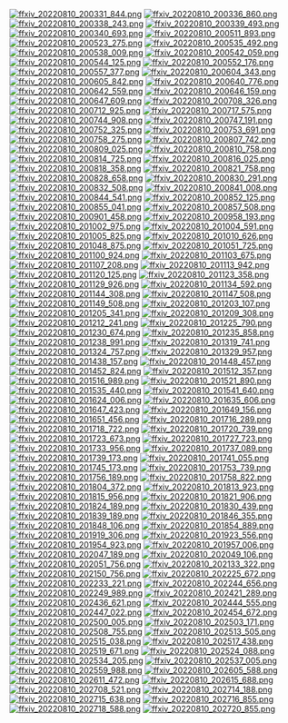 [![ffxiv_20220810_200331_844.png](./image_e_thumb/ffxiv_20220810_200331_844.png.thumb.jpg)](./image_e/ffxiv_20220810_200331_844.png) 
[![ffxiv_20220810_200336_860.png](./image_e_thumb/ffxiv_20220810_200336_860.png.thumb.jpg)](./image_e/ffxiv_20220810_200336_860.png) 
[![ffxiv_20220810_200338_243.png](./image_e_thumb/ffxiv_20220810_200338_243.png.thumb.jpg)](./image_e/ffxiv_20220810_200338_243.png) 
[![ffxiv_20220810_200339_493.png](./image_e_thumb/ffxiv_20220810_200339_493.png.thumb.jpg)](./image_e/ffxiv_20220810_200339_493.png) 
[![ffxiv_20220810_200340_693.png](./image_e_thumb/ffxiv_20220810_200340_693.png.thumb.jpg)](./image_e/ffxiv_20220810_200340_693.png) 
[![ffxiv_20220810_200511_893.png](./image_e_thumb/ffxiv_20220810_200511_893.png.thumb.jpg)](./image_e/ffxiv_20220810_200511_893.png) 
[![ffxiv_20220810_200523_275.png](./image_e_thumb/ffxiv_20220810_200523_275.png.thumb.jpg)](./image_e/ffxiv_20220810_200523_275.png) 
[![ffxiv_20220810_200535_492.png](./image_e_thumb/ffxiv_20220810_200535_492.png.thumb.jpg)](./image_e/ffxiv_20220810_200535_492.png) 
[![ffxiv_20220810_200538_009.png](./image_e_thumb/ffxiv_20220810_200538_009.png.thumb.jpg)](./image_e/ffxiv_20220810_200538_009.png) 
[![ffxiv_20220810_200542_059.png](./image_e_thumb/ffxiv_20220810_200542_059.png.thumb.jpg)](./image_e/ffxiv_20220810_200542_059.png) 
[![ffxiv_20220810_200544_125.png](./image_e_thumb/ffxiv_20220810_200544_125.png.thumb.jpg)](./image_e/ffxiv_20220810_200544_125.png) 
[![ffxiv_20220810_200552_176.png](./image_e_thumb/ffxiv_20220810_200552_176.png.thumb.jpg)](./image_e/ffxiv_20220810_200552_176.png) 
[![ffxiv_20220810_200557_377.png](./image_e_thumb/ffxiv_20220810_200557_377.png.thumb.jpg)](./image_e/ffxiv_20220810_200557_377.png) 
[![ffxiv_20220810_200604_343.png](./image_e_thumb/ffxiv_20220810_200604_343.png.thumb.jpg)](./image_e/ffxiv_20220810_200604_343.png) 
[![ffxiv_20220810_200605_842.png](./image_e_thumb/ffxiv_20220810_200605_842.png.thumb.jpg)](./image_e/ffxiv_20220810_200605_842.png) 
[![ffxiv_20220810_200640_776.png](./image_e_thumb/ffxiv_20220810_200640_776.png.thumb.jpg)](./image_e/ffxiv_20220810_200640_776.png) 
[![ffxiv_20220810_200642_559.png](./image_e_thumb/ffxiv_20220810_200642_559.png.thumb.jpg)](./image_e/ffxiv_20220810_200642_559.png) 
[![ffxiv_20220810_200646_159.png](./image_e_thumb/ffxiv_20220810_200646_159.png.thumb.jpg)](./image_e/ffxiv_20220810_200646_159.png) 
[![ffxiv_20220810_200647_609.png](./image_e_thumb/ffxiv_20220810_200647_609.png.thumb.jpg)](./image_e/ffxiv_20220810_200647_609.png) 
[![ffxiv_20220810_200708_326.png](./image_e_thumb/ffxiv_20220810_200708_326.png.thumb.jpg)](./image_e/ffxiv_20220810_200708_326.png) 
[![ffxiv_20220810_200712_925.png](./image_e_thumb/ffxiv_20220810_200712_925.png.thumb.jpg)](./image_e/ffxiv_20220810_200712_925.png) 
[![ffxiv_20220810_200717_575.png](./image_e_thumb/ffxiv_20220810_200717_575.png.thumb.jpg)](./image_e/ffxiv_20220810_200717_575.png) 
[![ffxiv_20220810_200744_908.png](./image_e_thumb/ffxiv_20220810_200744_908.png.thumb.jpg)](./image_e/ffxiv_20220810_200744_908.png) 
[![ffxiv_20220810_200747_191.png](./image_e_thumb/ffxiv_20220810_200747_191.png.thumb.jpg)](./image_e/ffxiv_20220810_200747_191.png) 
[![ffxiv_20220810_200752_325.png](./image_e_thumb/ffxiv_20220810_200752_325.png.thumb.jpg)](./image_e/ffxiv_20220810_200752_325.png) 
[![ffxiv_20220810_200753_691.png](./image_e_thumb/ffxiv_20220810_200753_691.png.thumb.jpg)](./image_e/ffxiv_20220810_200753_691.png) 
[![ffxiv_20220810_200758_275.png](./image_e_thumb/ffxiv_20220810_200758_275.png.thumb.jpg)](./image_e/ffxiv_20220810_200758_275.png) 
[![ffxiv_20220810_200807_742.png](./image_e_thumb/ffxiv_20220810_200807_742.png.thumb.jpg)](./image_e/ffxiv_20220810_200807_742.png) 
[![ffxiv_20220810_200809_025.png](./image_e_thumb/ffxiv_20220810_200809_025.png.thumb.jpg)](./image_e/ffxiv_20220810_200809_025.png) 
[![ffxiv_20220810_200810_758.png](./image_e_thumb/ffxiv_20220810_200810_758.png.thumb.jpg)](./image_e/ffxiv_20220810_200810_758.png) 
[![ffxiv_20220810_200814_725.png](./image_e_thumb/ffxiv_20220810_200814_725.png.thumb.jpg)](./image_e/ffxiv_20220810_200814_725.png) 
[![ffxiv_20220810_200816_025.png](./image_e_thumb/ffxiv_20220810_200816_025.png.thumb.jpg)](./image_e/ffxiv_20220810_200816_025.png) 
[![ffxiv_20220810_200818_358.png](./image_e_thumb/ffxiv_20220810_200818_358.png.thumb.jpg)](./image_e/ffxiv_20220810_200818_358.png) 
[![ffxiv_20220810_200821_758.png](./image_e_thumb/ffxiv_20220810_200821_758.png.thumb.jpg)](./image_e/ffxiv_20220810_200821_758.png) 
[![ffxiv_20220810_200828_658.png](./image_e_thumb/ffxiv_20220810_200828_658.png.thumb.jpg)](./image_e/ffxiv_20220810_200828_658.png) 
[![ffxiv_20220810_200830_291.png](./image_e_thumb/ffxiv_20220810_200830_291.png.thumb.jpg)](./image_e/ffxiv_20220810_200830_291.png) 
[![ffxiv_20220810_200832_508.png](./image_e_thumb/ffxiv_20220810_200832_508.png.thumb.jpg)](./image_e/ffxiv_20220810_200832_508.png) 
[![ffxiv_20220810_200841_008.png](./image_e_thumb/ffxiv_20220810_200841_008.png.thumb.jpg)](./image_e/ffxiv_20220810_200841_008.png) 
[![ffxiv_20220810_200844_541.png](./image_e_thumb/ffxiv_20220810_200844_541.png.thumb.jpg)](./image_e/ffxiv_20220810_200844_541.png) 
[![ffxiv_20220810_200852_125.png](./image_e_thumb/ffxiv_20220810_200852_125.png.thumb.jpg)](./image_e/ffxiv_20220810_200852_125.png) 
[![ffxiv_20220810_200855_041.png](./image_e_thumb/ffxiv_20220810_200855_041.png.thumb.jpg)](./image_e/ffxiv_20220810_200855_041.png) 
[![ffxiv_20220810_200857_508.png](./image_e_thumb/ffxiv_20220810_200857_508.png.thumb.jpg)](./image_e/ffxiv_20220810_200857_508.png) 
[![ffxiv_20220810_200901_458.png](./image_e_thumb/ffxiv_20220810_200901_458.png.thumb.jpg)](./image_e/ffxiv_20220810_200901_458.png) 
[![ffxiv_20220810_200958_193.png](./image_e_thumb/ffxiv_20220810_200958_193.png.thumb.jpg)](./image_e/ffxiv_20220810_200958_193.png) 
[![ffxiv_20220810_201002_975.png](./image_e_thumb/ffxiv_20220810_201002_975.png.thumb.jpg)](./image_e/ffxiv_20220810_201002_975.png) 
[![ffxiv_20220810_201004_591.png](./image_e_thumb/ffxiv_20220810_201004_591.png.thumb.jpg)](./image_e/ffxiv_20220810_201004_591.png) 
[![ffxiv_20220810_201005_825.png](./image_e_thumb/ffxiv_20220810_201005_825.png.thumb.jpg)](./image_e/ffxiv_20220810_201005_825.png) 
[![ffxiv_20220810_201010_626.png](./image_e_thumb/ffxiv_20220810_201010_626.png.thumb.jpg)](./image_e/ffxiv_20220810_201010_626.png) 
[![ffxiv_20220810_201048_875.png](./image_e_thumb/ffxiv_20220810_201048_875.png.thumb.jpg)](./image_e/ffxiv_20220810_201048_875.png) 
[![ffxiv_20220810_201051_725.png](./image_e_thumb/ffxiv_20220810_201051_725.png.thumb.jpg)](./image_e/ffxiv_20220810_201051_725.png) 
[![ffxiv_20220810_201100_924.png](./image_e_thumb/ffxiv_20220810_201100_924.png.thumb.jpg)](./image_e/ffxiv_20220810_201100_924.png) 
[![ffxiv_20220810_201103_675.png](./image_e_thumb/ffxiv_20220810_201103_675.png.thumb.jpg)](./image_e/ffxiv_20220810_201103_675.png) 
[![ffxiv_20220810_201107_208.png](./image_e_thumb/ffxiv_20220810_201107_208.png.thumb.jpg)](./image_e/ffxiv_20220810_201107_208.png) 
[![ffxiv_20220810_201113_942.png](./image_e_thumb/ffxiv_20220810_201113_942.png.thumb.jpg)](./image_e/ffxiv_20220810_201113_942.png) 
[![ffxiv_20220810_201120_125.png](./image_e_thumb/ffxiv_20220810_201120_125.png.thumb.jpg)](./image_e/ffxiv_20220810_201120_125.png) 
[![ffxiv_20220810_201123_358.png](./image_e_thumb/ffxiv_20220810_201123_358.png.thumb.jpg)](./image_e/ffxiv_20220810_201123_358.png) 
[![ffxiv_20220810_201129_926.png](./image_e_thumb/ffxiv_20220810_201129_926.png.thumb.jpg)](./image_e/ffxiv_20220810_201129_926.png) 
[![ffxiv_20220810_201134_592.png](./image_e_thumb/ffxiv_20220810_201134_592.png.thumb.jpg)](./image_e/ffxiv_20220810_201134_592.png) 
[![ffxiv_20220810_201144_308.png](./image_e_thumb/ffxiv_20220810_201144_308.png.thumb.jpg)](./image_e/ffxiv_20220810_201144_308.png) 
[![ffxiv_20220810_201147_508.png](./image_e_thumb/ffxiv_20220810_201147_508.png.thumb.jpg)](./image_e/ffxiv_20220810_201147_508.png) 
[![ffxiv_20220810_201149_508.png](./image_e_thumb/ffxiv_20220810_201149_508.png.thumb.jpg)](./image_e/ffxiv_20220810_201149_508.png) 
[![ffxiv_20220810_201203_107.png](./image_e_thumb/ffxiv_20220810_201203_107.png.thumb.jpg)](./image_e/ffxiv_20220810_201203_107.png) 
[![ffxiv_20220810_201205_341.png](./image_e_thumb/ffxiv_20220810_201205_341.png.thumb.jpg)](./image_e/ffxiv_20220810_201205_341.png) 
[![ffxiv_20220810_201209_308.png](./image_e_thumb/ffxiv_20220810_201209_308.png.thumb.jpg)](./image_e/ffxiv_20220810_201209_308.png) 
[![ffxiv_20220810_201212_241.png](./image_e_thumb/ffxiv_20220810_201212_241.png.thumb.jpg)](./image_e/ffxiv_20220810_201212_241.png) 
[![ffxiv_20220810_201225_790.png](./image_e_thumb/ffxiv_20220810_201225_790.png.thumb.jpg)](./image_e/ffxiv_20220810_201225_790.png) 
[![ffxiv_20220810_201230_674.png](./image_e_thumb/ffxiv_20220810_201230_674.png.thumb.jpg)](./image_e/ffxiv_20220810_201230_674.png) 
[![ffxiv_20220810_201235_858.png](./image_e_thumb/ffxiv_20220810_201235_858.png.thumb.jpg)](./image_e/ffxiv_20220810_201235_858.png) 
[![ffxiv_20220810_201238_991.png](./image_e_thumb/ffxiv_20220810_201238_991.png.thumb.jpg)](./image_e/ffxiv_20220810_201238_991.png) 
[![ffxiv_20220810_201319_741.png](./image_e_thumb/ffxiv_20220810_201319_741.png.thumb.jpg)](./image_e/ffxiv_20220810_201319_741.png) 
[![ffxiv_20220810_201324_757.png](./image_e_thumb/ffxiv_20220810_201324_757.png.thumb.jpg)](./image_e/ffxiv_20220810_201324_757.png) 
[![ffxiv_20220810_201329_957.png](./image_e_thumb/ffxiv_20220810_201329_957.png.thumb.jpg)](./image_e/ffxiv_20220810_201329_957.png) 
[![ffxiv_20220810_201438_157.png](./image_e_thumb/ffxiv_20220810_201438_157.png.thumb.jpg)](./image_e/ffxiv_20220810_201438_157.png) 
[![ffxiv_20220810_201448_457.png](./image_e_thumb/ffxiv_20220810_201448_457.png.thumb.jpg)](./image_e/ffxiv_20220810_201448_457.png) 
[![ffxiv_20220810_201452_824.png](./image_e_thumb/ffxiv_20220810_201452_824.png.thumb.jpg)](./image_e/ffxiv_20220810_201452_824.png) 
[![ffxiv_20220810_201512_357.png](./image_e_thumb/ffxiv_20220810_201512_357.png.thumb.jpg)](./image_e/ffxiv_20220810_201512_357.png) 
[![ffxiv_20220810_201516_989.png](./image_e_thumb/ffxiv_20220810_201516_989.png.thumb.jpg)](./image_e/ffxiv_20220810_201516_989.png) 
[![ffxiv_20220810_201521_890.png](./image_e_thumb/ffxiv_20220810_201521_890.png.thumb.jpg)](./image_e/ffxiv_20220810_201521_890.png) 
[![ffxiv_20220810_201535_440.png](./image_e_thumb/ffxiv_20220810_201535_440.png.thumb.jpg)](./image_e/ffxiv_20220810_201535_440.png) 
[![ffxiv_20220810_201541_640.png](./image_e_thumb/ffxiv_20220810_201541_640.png.thumb.jpg)](./image_e/ffxiv_20220810_201541_640.png) 
[![ffxiv_20220810_201624_006.png](./image_e_thumb/ffxiv_20220810_201624_006.png.thumb.jpg)](./image_e/ffxiv_20220810_201624_006.png) 
[![ffxiv_20220810_201635_606.png](./image_e_thumb/ffxiv_20220810_201635_606.png.thumb.jpg)](./image_e/ffxiv_20220810_201635_606.png) 
[![ffxiv_20220810_201647_423.png](./image_e_thumb/ffxiv_20220810_201647_423.png.thumb.jpg)](./image_e/ffxiv_20220810_201647_423.png) 
[![ffxiv_20220810_201649_156.png](./image_e_thumb/ffxiv_20220810_201649_156.png.thumb.jpg)](./image_e/ffxiv_20220810_201649_156.png) 
[![ffxiv_20220810_201651_456.png](./image_e_thumb/ffxiv_20220810_201651_456.png.thumb.jpg)](./image_e/ffxiv_20220810_201651_456.png) 
[![ffxiv_20220810_201716_289.png](./image_e_thumb/ffxiv_20220810_201716_289.png.thumb.jpg)](./image_e/ffxiv_20220810_201716_289.png) 
[![ffxiv_20220810_201718_722.png](./image_e_thumb/ffxiv_20220810_201718_722.png.thumb.jpg)](./image_e/ffxiv_20220810_201718_722.png) 
[![ffxiv_20220810_201720_739.png](./image_e_thumb/ffxiv_20220810_201720_739.png.thumb.jpg)](./image_e/ffxiv_20220810_201720_739.png) 
[![ffxiv_20220810_201723_673.png](./image_e_thumb/ffxiv_20220810_201723_673.png.thumb.jpg)](./image_e/ffxiv_20220810_201723_673.png) 
[![ffxiv_20220810_201727_723.png](./image_e_thumb/ffxiv_20220810_201727_723.png.thumb.jpg)](./image_e/ffxiv_20220810_201727_723.png) 
[![ffxiv_20220810_201733_956.png](./image_e_thumb/ffxiv_20220810_201733_956.png.thumb.jpg)](./image_e/ffxiv_20220810_201733_956.png) 
[![ffxiv_20220810_201737_089.png](./image_e_thumb/ffxiv_20220810_201737_089.png.thumb.jpg)](./image_e/ffxiv_20220810_201737_089.png) 
[![ffxiv_20220810_201739_173.png](./image_e_thumb/ffxiv_20220810_201739_173.png.thumb.jpg)](./image_e/ffxiv_20220810_201739_173.png) 
[![ffxiv_20220810_201741_055.png](./image_e_thumb/ffxiv_20220810_201741_055.png.thumb.jpg)](./image_e/ffxiv_20220810_201741_055.png) 
[![ffxiv_20220810_201745_173.png](./image_e_thumb/ffxiv_20220810_201745_173.png.thumb.jpg)](./image_e/ffxiv_20220810_201745_173.png) 
[![ffxiv_20220810_201753_739.png](./image_e_thumb/ffxiv_20220810_201753_739.png.thumb.jpg)](./image_e/ffxiv_20220810_201753_739.png) 
[![ffxiv_20220810_201756_189.png](./image_e_thumb/ffxiv_20220810_201756_189.png.thumb.jpg)](./image_e/ffxiv_20220810_201756_189.png) 
[![ffxiv_20220810_201758_822.png](./image_e_thumb/ffxiv_20220810_201758_822.png.thumb.jpg)](./image_e/ffxiv_20220810_201758_822.png) 
[![ffxiv_20220810_201804_372.png](./image_e_thumb/ffxiv_20220810_201804_372.png.thumb.jpg)](./image_e/ffxiv_20220810_201804_372.png) 
[![ffxiv_20220810_201813_923.png](./image_e_thumb/ffxiv_20220810_201813_923.png.thumb.jpg)](./image_e/ffxiv_20220810_201813_923.png) 
[![ffxiv_20220810_201815_956.png](./image_e_thumb/ffxiv_20220810_201815_956.png.thumb.jpg)](./image_e/ffxiv_20220810_201815_956.png) 
[![ffxiv_20220810_201821_906.png](./image_e_thumb/ffxiv_20220810_201821_906.png.thumb.jpg)](./image_e/ffxiv_20220810_201821_906.png) 
[![ffxiv_20220810_201824_189.png](./image_e_thumb/ffxiv_20220810_201824_189.png.thumb.jpg)](./image_e/ffxiv_20220810_201824_189.png) 
[![ffxiv_20220810_201830_439.png](./image_e_thumb/ffxiv_20220810_201830_439.png.thumb.jpg)](./image_e/ffxiv_20220810_201830_439.png) 
[![ffxiv_20220810_201839_189.png](./image_e_thumb/ffxiv_20220810_201839_189.png.thumb.jpg)](./image_e/ffxiv_20220810_201839_189.png) 
[![ffxiv_20220810_201846_355.png](./image_e_thumb/ffxiv_20220810_201846_355.png.thumb.jpg)](./image_e/ffxiv_20220810_201846_355.png) 
[![ffxiv_20220810_201848_106.png](./image_e_thumb/ffxiv_20220810_201848_106.png.thumb.jpg)](./image_e/ffxiv_20220810_201848_106.png) 
[![ffxiv_20220810_201854_889.png](./image_e_thumb/ffxiv_20220810_201854_889.png.thumb.jpg)](./image_e/ffxiv_20220810_201854_889.png) 
[![ffxiv_20220810_201919_306.png](./image_e_thumb/ffxiv_20220810_201919_306.png.thumb.jpg)](./image_e/ffxiv_20220810_201919_306.png) 
[![ffxiv_20220810_201923_556.png](./image_e_thumb/ffxiv_20220810_201923_556.png.thumb.jpg)](./image_e/ffxiv_20220810_201923_556.png) 
[![ffxiv_20220810_201954_923.png](./image_e_thumb/ffxiv_20220810_201954_923.png.thumb.jpg)](./image_e/ffxiv_20220810_201954_923.png) 
[![ffxiv_20220810_201957_006.png](./image_e_thumb/ffxiv_20220810_201957_006.png.thumb.jpg)](./image_e/ffxiv_20220810_201957_006.png) 
[![ffxiv_20220810_202047_189.png](./image_e_thumb/ffxiv_20220810_202047_189.png.thumb.jpg)](./image_e/ffxiv_20220810_202047_189.png) 
[![ffxiv_20220810_202049_106.png](./image_e_thumb/ffxiv_20220810_202049_106.png.thumb.jpg)](./image_e/ffxiv_20220810_202049_106.png) 
[![ffxiv_20220810_202051_756.png](./image_e_thumb/ffxiv_20220810_202051_756.png.thumb.jpg)](./image_e/ffxiv_20220810_202051_756.png) 
[![ffxiv_20220810_202133_322.png](./image_e_thumb/ffxiv_20220810_202133_322.png.thumb.jpg)](./image_e/ffxiv_20220810_202133_322.png) 
[![ffxiv_20220810_202150_756.png](./image_e_thumb/ffxiv_20220810_202150_756.png.thumb.jpg)](./image_e/ffxiv_20220810_202150_756.png) 
[![ffxiv_20220810_202225_672.png](./image_e_thumb/ffxiv_20220810_202225_672.png.thumb.jpg)](./image_e/ffxiv_20220810_202225_672.png) 
[![ffxiv_20220810_202233_221.png](./image_e_thumb/ffxiv_20220810_202233_221.png.thumb.jpg)](./image_e/ffxiv_20220810_202233_221.png) 
[![ffxiv_20220810_202244_656.png](./image_e_thumb/ffxiv_20220810_202244_656.png.thumb.jpg)](./image_e/ffxiv_20220810_202244_656.png) 
[![ffxiv_20220810_202249_989.png](./image_e_thumb/ffxiv_20220810_202249_989.png.thumb.jpg)](./image_e/ffxiv_20220810_202249_989.png) 
[![ffxiv_20220810_202421_289.png](./image_e_thumb/ffxiv_20220810_202421_289.png.thumb.jpg)](./image_e/ffxiv_20220810_202421_289.png) 
[![ffxiv_20220810_202436_621.png](./image_e_thumb/ffxiv_20220810_202436_621.png.thumb.jpg)](./image_e/ffxiv_20220810_202436_621.png) 
[![ffxiv_20220810_202444_555.png](./image_e_thumb/ffxiv_20220810_202444_555.png.thumb.jpg)](./image_e/ffxiv_20220810_202444_555.png) 
[![ffxiv_20220810_202447_022.png](./image_e_thumb/ffxiv_20220810_202447_022.png.thumb.jpg)](./image_e/ffxiv_20220810_202447_022.png) 
[![ffxiv_20220810_202454_672.png](./image_e_thumb/ffxiv_20220810_202454_672.png.thumb.jpg)](./image_e/ffxiv_20220810_202454_672.png) 
[![ffxiv_20220810_202500_005.png](./image_e_thumb/ffxiv_20220810_202500_005.png.thumb.jpg)](./image_e/ffxiv_20220810_202500_005.png) 
[![ffxiv_20220810_202503_171.png](./image_e_thumb/ffxiv_20220810_202503_171.png.thumb.jpg)](./image_e/ffxiv_20220810_202503_171.png) 
[![ffxiv_20220810_202508_755.png](./image_e_thumb/ffxiv_20220810_202508_755.png.thumb.jpg)](./image_e/ffxiv_20220810_202508_755.png) 
[![ffxiv_20220810_202513_505.png](./image_e_thumb/ffxiv_20220810_202513_505.png.thumb.jpg)](./image_e/ffxiv_20220810_202513_505.png) 
[![ffxiv_20220810_202515_038.png](./image_e_thumb/ffxiv_20220810_202515_038.png.thumb.jpg)](./image_e/ffxiv_20220810_202515_038.png) 
[![ffxiv_20220810_202517_438.png](./image_e_thumb/ffxiv_20220810_202517_438.png.thumb.jpg)](./image_e/ffxiv_20220810_202517_438.png) 
[![ffxiv_20220810_202519_671.png](./image_e_thumb/ffxiv_20220810_202519_671.png.thumb.jpg)](./image_e/ffxiv_20220810_202519_671.png) 
[![ffxiv_20220810_202524_088.png](./image_e_thumb/ffxiv_20220810_202524_088.png.thumb.jpg)](./image_e/ffxiv_20220810_202524_088.png) 
[![ffxiv_20220810_202534_205.png](./image_e_thumb/ffxiv_20220810_202534_205.png.thumb.jpg)](./image_e/ffxiv_20220810_202534_205.png) 
[![ffxiv_20220810_202537_005.png](./image_e_thumb/ffxiv_20220810_202537_005.png.thumb.jpg)](./image_e/ffxiv_20220810_202537_005.png) 
[![ffxiv_20220810_202559_988.png](./image_e_thumb/ffxiv_20220810_202559_988.png.thumb.jpg)](./image_e/ffxiv_20220810_202559_988.png) 
[![ffxiv_20220810_202605_588.png](./image_e_thumb/ffxiv_20220810_202605_588.png.thumb.jpg)](./image_e/ffxiv_20220810_202605_588.png) 
[![ffxiv_20220810_202611_472.png](./image_e_thumb/ffxiv_20220810_202611_472.png.thumb.jpg)](./image_e/ffxiv_20220810_202611_472.png) 
[![ffxiv_20220810_202615_688.png](./image_e_thumb/ffxiv_20220810_202615_688.png.thumb.jpg)](./image_e/ffxiv_20220810_202615_688.png) 
[![ffxiv_20220810_202708_521.png](./image_e_thumb/ffxiv_20220810_202708_521.png.thumb.jpg)](./image_e/ffxiv_20220810_202708_521.png) 
[![ffxiv_20220810_202714_188.png](./image_e_thumb/ffxiv_20220810_202714_188.png.thumb.jpg)](./image_e/ffxiv_20220810_202714_188.png) 
[![ffxiv_20220810_202715_638.png](./image_e_thumb/ffxiv_20220810_202715_638.png.thumb.jpg)](./image_e/ffxiv_20220810_202715_638.png) 
[![ffxiv_20220810_202716_855.png](./image_e_thumb/ffxiv_20220810_202716_855.png.thumb.jpg)](./image_e/ffxiv_20220810_202716_855.png) 
[![ffxiv_20220810_202718_588.png](./image_e_thumb/ffxiv_20220810_202718_588.png.thumb.jpg)](./image_e/ffxiv_20220810_202718_588.png) 
[![ffxiv_20220810_202720_855.png](./image_e_thumb/ffxiv_20220810_202720_855.png.thumb.jpg)](./image_e/ffxiv_20220810_202720_855.png) 

